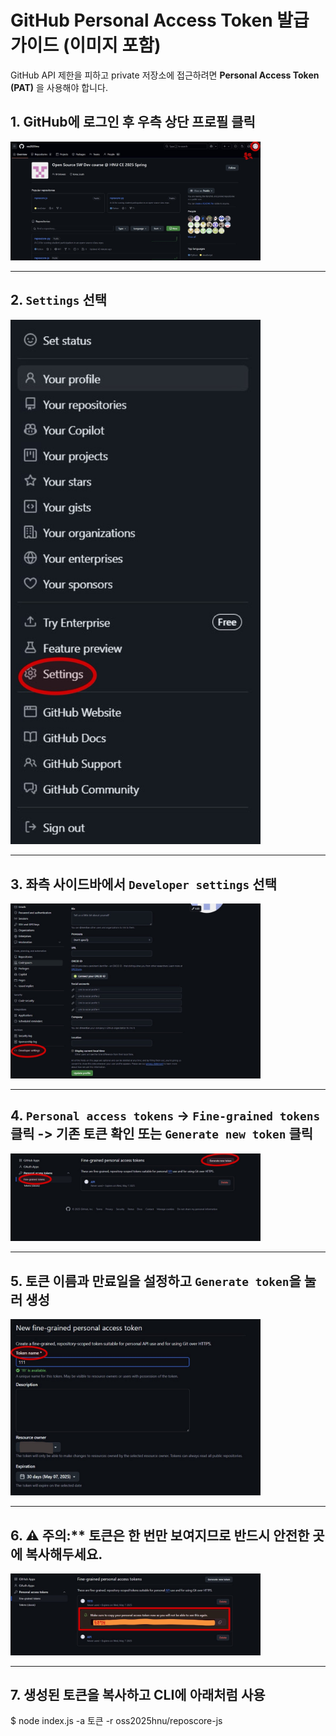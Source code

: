 # GitHub Personal Access Token 발급 가이드 (이미지 포함)

GitHub API 제한을 피하고 private 저장소에 접근하려면 **Personal Access Token (PAT)** 을 사용해야 합니다.

## 1. GitHub에 로그인 후 우측 상단 프로필 클릭 

<img src="1.jpg" alt="step1" width="400"/>

---

## 2. `Settings` 선택

<img src="2.jpg" alt="step2" width="400"/>

---

## 3. 좌측 사이드바에서 `Developer settings` 선택

<img src="3.jpg" alt="step3" width="400"/>

---

## 4.  `Personal access tokens` → `Fine-grained tokens` 클릭 -> 기존 토큰 확인 또는 `Generate new token` 클릭

<img src="4.jpg" alt="step4" width="400"/>

---

## 5. 토큰 이름과 만료일을 설정하고 `Generate token`을 눌러 생성

<img src="5.jpg" alt="step5" width="400"/>

---

## 6. ⚠️ 주의:** 토큰은 **한 번만** 보여지므로 반드시 안전한 곳에 복사해두세요.

<img src="6.jpg" alt="step6" width="400"/>

---

## 7. 생성된 토큰을 복사하고 CLI에 아래처럼 사용

$ node index.js -a 토큰 -r oss2025hnu/reposcore-js

